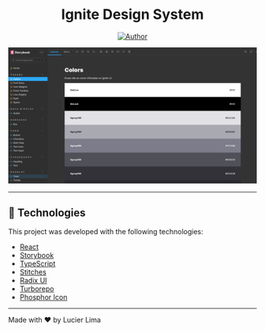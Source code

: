 <h1 align='center'>
    Ignite Design System
</h1>

<p align="center">
   <a href="https://github.com/Lucier">
    <img src="https://img.shields.io/badge/author-lucierlima-00875f" alt="Author">
   </a>
</p>

<p align="center">
  <img src=".github/images/design-system.png">
</p>

<hr />

## 🚀 Technologies

This project was developed with the following technologies:

- [React](https://reactjs.org/)
- [Storybook](https://storybook.js.org/)
- [TypeScript](https://www.typescriptlang.org/)
- [Stitches](https://stitches.dev/)
- [Radix UI](https://www.radix-ui.com/)
- [Turborepo](https://turbo.build/)
- [Phosphor Icon](https://phosphoricons.com/)

---

Made with ♥ by Lucier Lima
